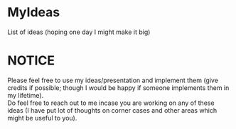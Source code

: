 # MyIdeas
List of ideas (hoping one day I might make it big)

# NOTICE
Please feel free to use my ideas/presentation and implement them (give credits if possible; though I would be happy if someone implements them in my lifetime).   
Do feel free to reach out to me incase you are working on any of these ideas (I have put lot of thoughts on corner cases and other areas which might be useful to you). 
